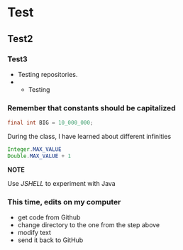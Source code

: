 # Test
## Test2
### Test3
* Testing repositories.
* * Testing
### Remember that constants should be capitalized
```java
final int BIG = 10_000_000;
```


During the class, I have learned about different infinities

```java
Integer.MAX_VALUE
Double.MAX_VALUE + 1
```

**NOTE** 

Use *JSHELL* to experiment with Java

### This time, edits on my computer
* get code from Github
* change directory to the one from the step above
* modify text
* send it back to GitHub
